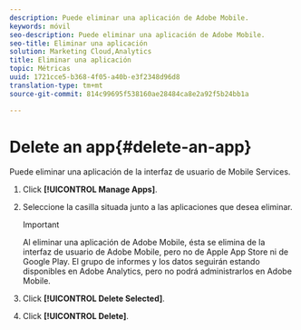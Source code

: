 ```yaml
---
description: Puede eliminar una aplicación de Adobe Mobile.
keywords: móvil
seo-description: Puede eliminar una aplicación de Adobe Mobile.
seo-title: Eliminar una aplicación
solution: Marketing Cloud,Analytics
title: Eliminar una aplicación
topic: Métricas
uuid: 1721cce5-b368-4f05-a40b-e3f2348d96d8
translation-type: tm+mt
source-git-commit: 814c99695f538160ae28484ca8e2a92f5b24bb1a

---
```



# Delete an app{#delete-an-app}

Puede eliminar una aplicación de la interfaz de usuario de Mobile Services.

1. Click **[!UICONTROL Manage Apps]**.
1. Seleccione la casilla situada junto a las aplicaciones que desea eliminar.

   >[!IMPORTANT]
   >
   >Al eliminar una aplicación de Adobe Mobile, ésta se elimina de la interfaz de usuario de Adobe Mobile, pero no de Apple App Store ni de Google Play. El grupo de informes y los datos seguirán estando disponibles en Adobe Analytics, pero no podrá administrarlos en Adobe Mobile.

1. Click **[!UICONTROL Delete Selected]**.
1. Click **[!UICONTROL Delete]**.

